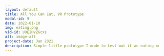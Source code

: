 ```yaml
---
layout: default
title: All You Can Eat, VR Prototype
modal-id: 9
date: 2022-01-10
img: eating.png
vid-id: UOEIHvZGcxs
alt: image-alt
project-date: Jan 2021
description: Simple little prototype I made to test out if an eating mechanic would feel good in VR. Has multiplayer enabled, next steps would be to split controls so that player1 is controlling the left hand, player2 controlling the right one. 
---
```


